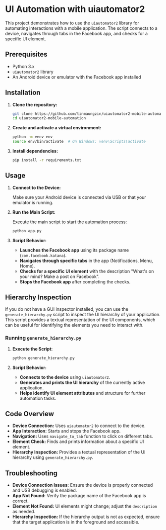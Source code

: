 # UI Automation with uiautomator2

This project demonstrates how to use the `uiautomator2` library for automating interactions with a mobile application. The script connects to a device, navigates through tabs in the Facebook app, and checks for a specific UI element.

## Prerequisites

- Python 3.x
- `uiautomator2` library
- An Android device or emulator with the Facebook app installed

## Installation

1. **Clone the repository:**

    ```bash
    git clone https://github.com/tinmaungzin/uiautomator2-mobile-automation.git
    cd uiautomator2-mobile-automation
    ```

2. **Create and activate a virtual environment:**

    ```bash
    python -m venv env
    source env/bin/activate  # On Windows: venv\Scripts\activate
    ```

3. **Install dependencies:**

    ```bash
    pip install -r requirements.txt
    ```


## Usage

1. **Connect to the Device:**

    Make sure your Android device is connected via USB or that your emulator is running.

2. **Run the Main Script:**

    Execute the main script to start the automation process:

    ```bash
    python app.py
    ```


3. **Script Behavior:**

    - **Launches the Facebook app** using its package name (`com.facebook.katana`).
    - **Navigates through specific tabs** in the app (Notifications, Menu, Home).
    - **Checks for a specific UI element** with the description "What's on your mind? Make a post on Facebook".
    - **Stops the Facebook app** after completing the checks.

## Hierarchy Inspection

If you do not have a GUI inspector installed, you can use the `generate_hierarchy.py` script to inspect the UI hierarchy of your application. This script provides a textual representation of the UI components, which can be useful for identifying the elements you need to interact with.

### Running `generate_hierarchy.py`

1. **Execute the Script:**

    ```bash
    python generate_hierarchy.py
    ```

2. **Script Behavior:**

    - **Connects to the device** using `uiautomator2`.
    - **Generates and prints the UI hierarchy** of the currently active application.
    - **Helps identify UI element attributes** and structure for further automation tasks.

## Code Overview

- **Device Connection:** Uses `uiautomator2` to connect to the device.
- **App Interaction:** Starts and stops the Facebook app.
- **Navigation:** Uses `navigate_to_tab` function to click on different tabs.
- **Element Check:** Finds and prints information about a specific UI element.
- **Hierarchy Inspection:** Provides a textual representation of the UI hierarchy using `generate_hierarchy.py`.

## Troubleshooting

- **Device Connection Issues:** Ensure the device is properly connected and USB debugging is enabled.
- **App Not Found:** Verify the package name of the Facebook app is correct.
- **Element Not Found:** UI elements might change; adjust the `description` as needed.
- **Hierarchy Inspection:** If the hierarchy output is not as expected, ensure that the target application is in the foreground and accessible.
